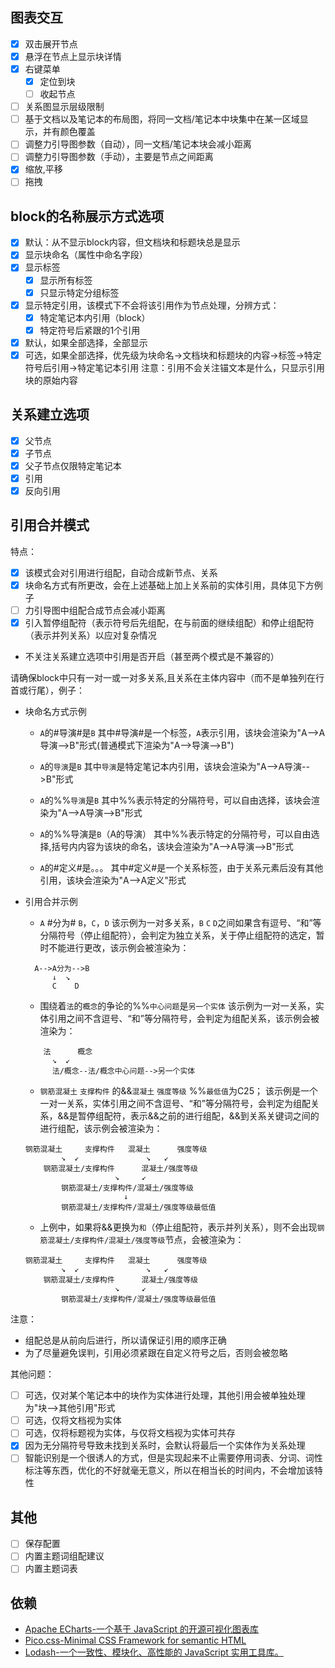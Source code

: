 ## 图表交互
- [x] 双击展开节点
- [x] 悬浮在节点上显示块详情
- [x] 右键菜单
  - [x] 定位到块
  - [ ] 收起节点
- [ ] 关系图显示层级限制
- [ ] 基于文档以及笔记本的布局图，将同一文档/笔记本中块集中在某一区域显示，并有颜色覆盖
- [ ] 调整力引导图参数（自动），同一文档/笔记本块会减小距离
- [ ] 调整力引导图参数（手动），主要是节点之间距离
- [x] 缩放,平移
- [ ] 拖拽
## block的名称展示方式选项
- [x] 默认：从不显示block内容，但文档块和标题块总是显示
- [x] 显示块命名（属性中命名字段）
- [x] 显示标签
    - [x] 显示所有标签
    - [x] 只显示特定分组标签
- [x] 显示特定引用，该模式下不会将该引用作为节点处理，分辨方式：
    - [x] 特定笔记本内引用（block）
    - [x] 特定符号后紧跟的1个引用
- [x] 默认，如果全部选择，全部显示
- [x] 可选，如果全部选择，优先级为块命名->文档块和标题块的内容->标签->特定符号后引用->特定笔记本引用
注意：引用不会关注锚文本是什么，只显示引用块的原始内容
## 关系建立选项
- [x] 父节点
- [x] 子节点
- [x] 父子节点仅限特定笔记本
- [x] 引用
- [x] 反向引用
## 引用合并模式
特点：
- [x] 该模式会对引用进行组配，自动合成新节点、关系
- [x] 块命名方式有所更改，会在上述基础上加上关系前的实体引用，具体见下方例子
- [ ] 力引导图中组配合成节点会减小距离
- [x] 引入暂停组配符（表示符号后先组配，在与前面的继续组配）和停止组配符（表示并列关系）以应对复杂情况
- 不关注关系建立选项中引用是否开启（甚至两个模式是不兼容的）

请确保block中只有一对一或一对多关系,且关系在主体内容中（而不是单独列在行首或行尾），例子：
- 块命名方式示例
  - `A`的#导演#是`B`
  其中#导演#是一个标签，`A`表示引用，该块会渲染为"A-->A导演-->B"形式(普通模式下渲染为"A-->导演-->B")

  - `A`的`导演`是`B`
  其中`导演`是特定笔记本内引用，该块会渲染为"A-->A导演-->B"形式

  - `A`的%%`导演`是`B`
  其中%%表示特定的分隔符号，可以自由选择，该块会渲染为"A-->A导演-->B"形式

  - `A`的%%导演是`B`（A的导演）
  其中%%表示特定的分隔符号，可以自由选择,括号内内容为该块的命名，该块会渲染为"A-->A导演-->B"形式

  - `A`的#定义#是。。。
  其中#定义#是一个关系标签，由于关系元素后没有其他引用，该块会渲染为"A-->A定义"形式

- 引用合并示例
  - `A` #分为# `B`，`C`，`D`
  该示例为一对多关系，`B` `C` `D`之间如果含有逗号、“和”等分隔符号（停止组配符），会判定为独立关系，关于停止组配符的选定，暂时不能进行更改，该示例会被渲染为：
  ```
    A-->A分为-->B
        ↓  ↘
        C    D
  ```   
  - 围绕着`法`的`概念`的争论的%%`中心问题`是`另一个实体`
  该示例为一对一关系，实体引用之间不含逗号、“和”等分隔符号，会判定为组配关系，该示例会被渲染为：
  ```
      法      概念
        ↘  ↙
        法/概念--法/概念中心问题-->另一个实体
  ```

  - `钢筋混凝土` `支撑构件` 的&&`混凝土` `强度等级` %%`最低值`为C25；
  该示例是一个一对一关系，实体引用之间不含逗号、“和”等分隔符号，会判定为组配关系，&&是暂停组配符，表示&&之前的进行组配，&&到关系关键词之间的进行组配，该示例会被渲染为：
  ```
  钢筋混凝土     支撑构件   混凝土      强度等级
          ↘  ↙               ↘   ↙
      钢筋混凝土/支撑构件      混凝土/强度等级
                      ↘     ↙
          钢筋混凝土/支撑构件/混凝土/强度等级
                        ↓
          钢筋混凝土/支撑构件/混凝土/强度等级最低值
  ```
  - 上例中，如果将&&更换为`和`（停止组配符，表示并列关系），则不会出现`钢筋混凝土/支撑构件/混凝土/强度等级`节点，会被渲染为：
  ```
  钢筋混凝土     支撑构件   混凝土      强度等级
          ↘  ↙               ↘   ↙
      钢筋混凝土/支撑构件      混凝土/强度等级
                      ↘     ↙
          钢筋混凝土/支撑构件/混凝土/强度等级最低值
  ```
注意：
- 组配总是从前向后进行，所以请保证引用的顺序正确
- 为了尽量避免误判，引用必须紧跟在自定义符号之后，否则会被忽略

其他问题：
- [ ] 可选，仅对某个笔记本中的块作为实体进行处理，其他引用会被单独处理为"块-->其他引用"形式
- [ ] 可选，仅将文档视为实体
- [ ] 可选，仅将标题视为实体，与仅将文档视为实体可共存
- [x] 因为无分隔符号导致未找到关系时，会默认将最后一个实体作为关系处理
- [ ] 智能识别是一个很诱人的方式，但是实现起来不止需要停用词表、分词、词性标注等东西，优化的不好就毫无意义，所以在相当长的时间内，不会增加该特性
## 其他
- [ ] 保存配置
- [ ] 内置主题词组配建议
- [ ] 内置主题词表
## 依赖
- [Apache ECharts-一个基于 JavaScript 的开源可视化图表库](https://echarts.apache.org/zh/index.html)
- [Pico.css-Minimal CSS Framework for semantic HTML](https://github.com/picocss/pico)
- [Lodash-一个一致性、模块化、高性能的 JavaScript 实用工具库。](https://www.lodashjs.com/)